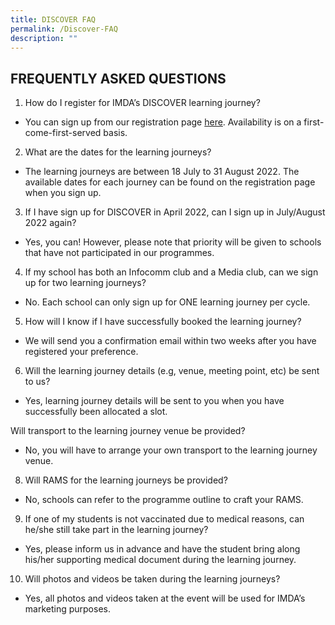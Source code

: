 ```yaml
---
title: DISCOVER FAQ
permalink: /Discover-FAQ
description: ""
---
```

## FREQUENTLY ASKED QUESTIONS

1. How do I register for IMDA’s DISCOVER learning journey?
* You can sign up from our registration page [here](https://go.gov.sg/981rxw). Availability is on a first-come-first-served basis.


2. What are the dates for the learning journeys? <br>
* The learning journeys are between 18 July to 31 August 2022. The available dates for each journey can be found on the registration page when you sign up. 

3. If I have sign up for DISCOVER in April 2022, can I sign up in July/August 2022 again? 
* Yes, you can! However, please note that priority will be given to schools that have not participated in our programmes. 

4. If my school has both an Infocomm club and a Media club, can we sign up for two learning journeys?
* No. Each school can only sign up for ONE learning journey per cycle.

5. How will I know if I have successfully booked the learning journey? <br>
* We will send you a confirmation email within two weeks after you have registered your preference.

6. Will the learning journey details (e.g, venue, meeting point, etc) be sent to us? <br>
* Yes, learning journey details will be sent to you when you have successfully been allocated a slot.

Will transport to the learning journey venue be provided? <br>
* No, you will have to arrange your own transport to the learning journey venue.

8.	Will RAMS for the learning journeys be provided? <br>
* No, schools can refer to the programme outline to craft your RAMS.

9.	If one of my students is not vaccinated due to medical reasons, can he/she still take part in the learning journey? <br>
* Yes, please inform us in advance and have the student bring along his/her supporting medical document during the learning journey. 


10.	Will photos and videos be taken during the learning journeys? <br>
* Yes, all photos and videos taken at the event will be used for IMDA’s marketing purposes.